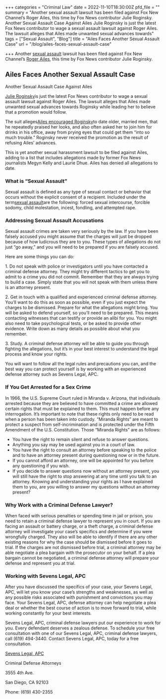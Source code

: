 +++
categories = "Criminal Law"
date = 2022-11-10T18:30:00Z
pfd_file = ""
summary = "Another sexual assault lawsuit has been filed against Fox New Channel’s Roger Ailes, this time by Fox News contributor Julie Roginsky. Another Sexual Assault Case Against Ailes Julie Roginsky is just the latest Fox News contributor to wage a sexual assault lawsuit against Roger Ailes. The lawsuit alleges that Ailes made unwanted sexual advances towards"
tags = ["Sexual Assault", "Blog"]
title = "Ailes Faces Another Sexual Assault Case"
url = "/blog/ailes-faces-sexual-assault-case"

+++
Another [sexual assault](https://www.sevenslegal.com/) lawsuit has been filed against Fox New Channel’s [Roger Ailes](https://www.sevenslegal.com/), this time by Fox News contributor Julie Roginsky.

## Ailes Faces Another Sexual Assault Case

Another Sexual Assault Case Against Ailes

[Julie Roginsky](https://www.sevenslegal.com/)is just the latest Fox News contributor to wage a sexual assault lawsuit against Roger Ailes. The lawsuit alleges that Ailes made unwanted sexual advances towards Roginsky while leading her to believe that a promotion would follow.

The suit alleges[Ailes encouraged Roginsky](https://www.sevenslegal.com/)to date older, married men, that he repeatedly praised her looks, and also often asked her to join him for drinks in his office, away from prying eyes that could get them “into so much trouble.” Roginsky never received the promotion as the result of refusing Ailes’ advances.

This is yet another sexual harassment lawsuit to be filed against Ailes, adding to a list that includes allegations made by former Fox News journalists Megyn Kelly and Laurie Dhue. Ailes has denied all allegations to date.

### What is “Sexual Assault”

Sexual assault is defined as any type of sexual contact or behavior that occurs without the explicit consent of a recipient. Included under the term[sexual assault](https://www.sevenslegal.com/)are the following: forced sexual intercourse, forcible sodomy, child molestation, incest, fondling, and attempted rape.

### Addressing Sexual Assault Accusations

Sexual assault crimes are taken very seriously by the law. If you have been falsely accused you might assume that the charges will just be dropped because of how ludicrous they are to you. These types of allegations do not just “go away,” and you will need to be prepared if you are falsely accused.

Here are some things you can do:

1\. Do not speak with police or investigators until you have contacted a criminal defense attorney. They might try different tactics to get you to admit to a crime you did not commit. Remember that they are always trying to build a case. Simply state that you will not speak with them unless there is an attorney present.

2\. Get in touch with a qualified and experienced criminal defense attorney. You’ll want to do this as soon as possible, even if you just expect the charges to be dismissed. Prepare for what the allegations might bring. You will be asked to defend yourself, so you’ll need to be prepared. This means contacting witnesses that can testify or provide an alibi for you. You might also need to take psychological tests, or be asked to provide other evidence. Write down as many details as possible about what you remember.

3\. Study. A criminal defense attorney will be able to guide you through fighting the allegations, but it’s in your best interest to understand the legal process and know your rights.

You will want to follow all the legal rules and precautions you can, and the best way you can protect yourself is by working with an experienced defense attorney such as Sevens Legal, APC.

### If You Get Arrested for a Sex Crime

In 1966, the U.S. Supreme Court ruled in Miranda v. Arizona, that individuals arrested because they are believed to have committed a crime are allowed certain rights that must be explained to them. This must happen before any interrogation. It’s important to note that these rights only need to be read when a person has been taken into custody. “Miranda Rights” are meant to protect a suspect from self-incrimination and is protected under the Fifth Amendment of the U.S. Constitution. Those “Miranda Rights” are as follows:

* You have the right to remain silent and refuse to answer questions.
* Anything you say may be used against you in a court of law.
* You have the right to consult an attorney before speaking to the police and to have an attorney present during questioning now or in the future.
* If you cannot afford an attorney, one will be appointed for you before any questioning if you wish.
* If you decide to answer questions now without an attorney present, you will still have the right to stop answering at any time until you talk to an attorney. Knowing and understanding your rights as I have explained them to you, are you willing to answer my questions without an attorney present?

### Why Work with a Criminal Defense Lawyer?

When faced with serious penalties or spending time in jail or prison, you need to retain a criminal defense lawyer to represent you in court. If you are facing an assault or battery charge, or a theft charge, a criminal defense attorney will investigate your case’s specifics and determine if you were wrongfully charged. They also will be able to identify if there are any other existing reasons for why the case should be dismissed before it goes to trial. If the charges are not dismissed before trial, a criminal attorney may be able negotiate a plea bargain with the prosecutor on your behalf. If a plea bargain cannot be negotiated, a criminal defense attorney will prepare your defense and represent you at trial.

### Working with Sevens Legal, APC

After you have discussed the specifics of your case, your Sevens Legal, APC, will let you know your case’s strengths and weaknesses, as well as any possible risks associated with punishment and convictions you may face. Your Sevens Legal, APC, defense attorney can help negotiate a plea deal or whether the best course of action is to move forward to trial, while working constantly for your best interests.

Sevens Legal, APC, criminal defense lawyers put our experience to work for you. Every defendant deserves a zealous defense. To schedule your free consultation with one of our Sevens Legal, APC, criminal defense lawyers, call (619) 494-3440. Contact Sevens Legal, APC, today for a free consultation.

[Sevens Legal, APC](https://www.sevenslegal.com/ "Sevens Legal, APC")

Criminal Defense Attorneys

3555 4th Ave.

San Diego, CA 92103

Phone: (619) 430-2355